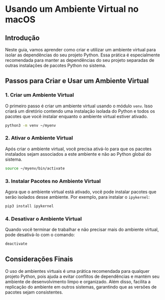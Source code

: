 # Usando um Ambiente Virtual no macOS

## Introdução

Neste guia, vamos aprender como criar e utilizar um ambiente virtual para isolar as dependências do seu projeto Python. Essa prática é especialmente recomendada para manter as dependências do seu projeto separadas de outras instalações de pacotes Python no sistema.

## Passos para Criar e Usar um Ambiente Virtual

### 1. Criar um Ambiente Virtual

O primeiro passo é criar um ambiente virtual usando o módulo `venv`. Isso criará um diretório contendo uma instalação isolada do Python e todos os pacotes que você instalar enquanto o ambiente virtual estiver ativado.

```bash
python3 -m venv ~/myenv
```

### 2. Ativar o Ambiente Virtual

Após criar o ambiente virtual, você precisa ativá-lo para que os pacotes instalados sejam associados a este ambiente e não ao Python global do sistema.

```bash
source ~/myenv/bin/activate
```

### 3. Instalar Pacotes no Ambiente Virtual

Agora que o ambiente virtual está ativado, você pode instalar pacotes que serão isolados desse ambiente. Por exemplo, para instalar o `ipykernel`:

```bash
pip3 install ipykernel
```

### 4. Desativar o Ambiente Virtual

Quando você terminar de trabalhar e não precisar mais do ambiente virtual, pode desativá-lo com o comando:

```bash
deactivate
```

## Considerações Finais

O uso de ambientes virtuais é uma prática recomendada para qualquer projeto Python, pois ajuda a evitar conflitos de dependências e mantém seu ambiente de desenvolvimento limpo e organizado. Além disso, facilita a replicação do ambiente em outros sistemas, garantindo que as versões de pacotes sejam consistentes.
```
